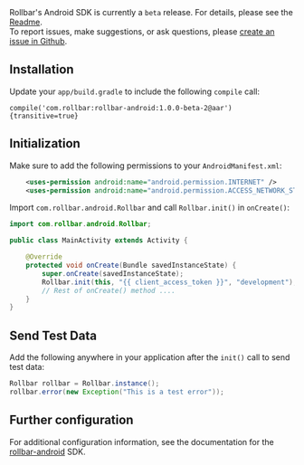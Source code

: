 <div class="alert alert-info">
    Rollbar's Android SDK is currently a <code>beta</code> release.  For details, please see the <a href="https://github.com/rollbar/rollbar-java/blob/master/README.md">Readme</a>.<br>
    To report issues, make suggestions, or ask questions, please <a href="https://github.com/rollbar/rollbar-java/issues/new">create an issue in Github</a>.
    </div>

## Installation

Update your `app/build.gradle` to include the following `compile` call:
```
compile('com.rollbar:rollbar-android:1.0.0-beta-2@aar'){transitive=true}
```

## Initialization

Make sure to add the following permissions to your `AndroidManifest.xml`:
```xml
    <uses-permission android:name="android.permission.INTERNET" />
    <uses-permission android:name="android.permission.ACCESS_NETWORK_STATE" />
```



Import `com.rollbar.android.Rollbar` and call `Rollbar.init()` in `onCreate()`:
``` java
import com.rollbar.android.Rollbar;

public class MainActivity extends Activity {

    @Override
    protected void onCreate(Bundle savedInstanceState) {
        super.onCreate(savedInstanceState);
        Rollbar.init(this, "{{ client_access_token }}", "development");
        // Rest of onCreate() method ....
    }
}
```

## Send Test Data

Add the following anywhere in your application after the `init()` call to send test data:
``` java
Rollbar rollbar = Rollbar.instance();
rollbar.error(new Exception("This is a test error"));      
```

## Further configuration

For additional configuration information, see the documentation for the <a href="https://rollbar.com/docs/notifier/rollbar-android " target="_blank" rel="noopener">rollbar-android</a> SDK.
